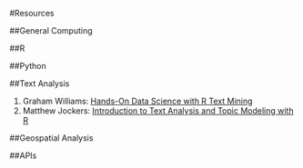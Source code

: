 #Resources

##General Computing

##R

##Python

##Text Analysis

1. Graham Williams: [Hands-On Data Science with R Text Mining](http://onepager.togaware.com/TextMiningO.pdf)
2. Matthew Jockers: [Introduction to Text Analysis and Topic Modeling with R](http://www.matthewjockers.net/materials/msu/)

##Geospatial Analysis

##APIs
